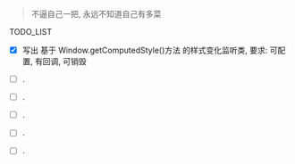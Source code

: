 > 不逼自己一把, 永远不知道自己有多菜

TODO_LIST

- [x] 写出 基于 Window.getComputedStyle()方法 的样式变化监听类, 要求: 可配置, 有回调, 可销毁 
- [ ] .
- [ ] .
- [ ] .
- [ ] .
- [ ] .


